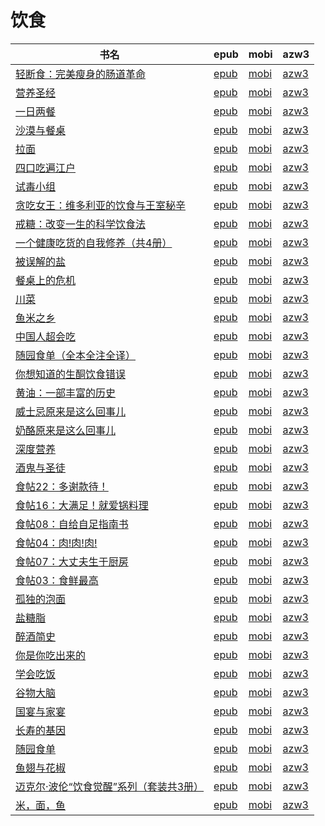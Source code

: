 # 饮食

| 书名 | epub | mobi | azw3 |
| --- | --- | --- | --- |
| [轻断食：完美瘦身的肠道革命](http://ct.dalanmei.com/f/31084289-771231469-9e06b5) | [epub](http://ct.dalanmei.com/f/31084289-771231469-9e06b5) | [mobi](http://ct.dalanmei.com/f/31084289-771246750-49b6b5) | [azw3](http://ct.dalanmei.com/f/31084289-771236445-25b22b) |
| [营养圣经](http://ct.dalanmei.com/f/31084289-771231492-cf3184) | [epub](http://ct.dalanmei.com/f/31084289-771231492-cf3184) | [mobi](http://ct.dalanmei.com/f/31084289-771246770-f943e2) | [azw3](http://ct.dalanmei.com/f/31084289-771236462-102a8f) |
| [一日两餐](http://ct.dalanmei.com/f/31084289-771232363-9f76ed) | [epub](http://ct.dalanmei.com/f/31084289-771232363-9f76ed) | [mobi](http://ct.dalanmei.com/f/31084289-771247302-f27ee8) | [azw3](http://ct.dalanmei.com/f/31084289-771240320-dd41ad) |
| [沙漠与餐桌](http://ct.dalanmei.com/f/31084289-771228584-534c4a) | [epub](http://ct.dalanmei.com/f/31084289-771228584-534c4a) | [mobi](http://ct.dalanmei.com/f/31084289-771240485-9671ee) | [azw3](http://ct.dalanmei.com/f/31084289-771232489-5ae0ee) |
| [拉面](http://ct.dalanmei.com/f/31084289-771230502-aae565) | [epub](http://ct.dalanmei.com/f/31084289-771230502-aae565) | [mobi](http://ct.dalanmei.com/f/31084289-771246153-be054e) | [azw3](http://ct.dalanmei.com/f/31084289-771235901-62f0ac) |
| [四口吃遍江户](http://ct.dalanmei.com/f/31084289-580889667-a7b735) | [epub](http://ct.dalanmei.com/f/31084289-580889667-a7b735) | [mobi](http://ct.dalanmei.com/f/31084289-580892228-ea5a78) | [azw3](http://ct.dalanmei.com/f/31084289-580891010-b544c4) |
| [试毒小组](http://ct.dalanmei.com/f/31084289-580393166-dc8945) | [epub](http://ct.dalanmei.com/f/31084289-580393166-dc8945) | [mobi](http://ct.dalanmei.com/f/31084289-580393308-9e3e18) | [azw3](http://ct.dalanmei.com/f/31084289-580393271-619b7a) |
| [贪吃女王：维多利亚的饮食与王室秘辛](http://ct.dalanmei.com/f/31084289-580180004-e55b9a) | [epub](http://ct.dalanmei.com/f/31084289-580180004-e55b9a) | [mobi](http://ct.dalanmei.com/f/31084289-580180215-411aad) | [azw3](http://ct.dalanmei.com/f/31084289-580180116-e06193) |
| [戒糖：改变一生的科学饮食法](http://ct.dalanmei.com/f/31084289-570169814-b65b6b) | [epub](http://ct.dalanmei.com/f/31084289-570169814-b65b6b) | [mobi](http://ct.dalanmei.com/f/31084289-570313056-cd9f8e) | [azw3](http://ct.dalanmei.com/f/31084289-570378508-89a77e) |
| [一个健康吃货的自我修养（共4册）](http://ct.dalanmei.com/f/31084289-570163164-610c5d) | [epub](http://ct.dalanmei.com/f/31084289-570163164-610c5d) | [mobi](http://ct.dalanmei.com/f/31084289-570315571-44b684) | [azw3](http://ct.dalanmei.com/f/31084289-571047203-ef9483) |
| [被误解的盐](http://ct.dalanmei.com/f/31084289-570155003-19e9f1) | [epub](http://ct.dalanmei.com/f/31084289-570155003-19e9f1) | [mobi](http://ct.dalanmei.com/f/31084289-570326534-24750e) | [azw3](http://ct.dalanmei.com/f/31084289-571395924-1e2072) |
| [餐桌上的危机](http://ct.dalanmei.com/f/31084289-570156923-b4be14) | [epub](http://ct.dalanmei.com/f/31084289-570156923-b4be14) | [mobi](http://ct.dalanmei.com/f/31084289-570332949-dfff6e) | [azw3](http://ct.dalanmei.com/f/31084289-571399460-eef57e) |
| [川菜](http://ct.dalanmei.com/f/31084289-570158296-410422) | [epub](http://ct.dalanmei.com/f/31084289-570158296-410422) | [mobi](http://ct.dalanmei.com/f/31084289-570348434-437533) | [azw3](http://ct.dalanmei.com/f/31084289-571400145-ad2fdd) |
| [鱼米之乡](http://ct.dalanmei.com/f/31084289-570158314-c8f015) | [epub](http://ct.dalanmei.com/f/31084289-570158314-c8f015) | [mobi](http://ct.dalanmei.com/f/31084289-570348438-3c7b44) | [azw3](http://ct.dalanmei.com/f/31084289-571400159-cf4757) |
| [中国人超会吃](http://ct.dalanmei.com/f/31084289-570160984-a8e3da) | [epub](http://ct.dalanmei.com/f/31084289-570160984-a8e3da) | [mobi](http://ct.dalanmei.com/f/31084289-570353044-1237b0) | [azw3](http://ct.dalanmei.com/f/31084289-571401386-dbcf7b) |
| [随园食单（全本全注全译）](http://ct.dalanmei.com/f/31084289-570131683-3d6f4f) | [epub](http://ct.dalanmei.com/f/31084289-570131683-3d6f4f) | [mobi](http://ct.dalanmei.com/f/31084289-570353947-530a2a) | [azw3](http://ct.dalanmei.com/f/31084289-571401893-bd7d11) |
| [你想知道的生酮饮食错误](http://ct.dalanmei.com/f/31084289-570127645-defc16) | [epub](http://ct.dalanmei.com/f/31084289-570127645-defc16) | [mobi](http://ct.dalanmei.com/f/31084289-570270026-832f44) | [azw3](http://ct.dalanmei.com/f/31084289-571409702-c80860) |
| [黄油：一部丰富的历史](http://ct.dalanmei.com/f/31084289-570106845-3d540d) | [epub](http://ct.dalanmei.com/f/31084289-570106845-3d540d) | [mobi](http://ct.dalanmei.com/f/31084289-570253567-459588) | [azw3](http://ct.dalanmei.com/f/31084289-571412346-984072) |
| [威士忌原来是这么回事儿](http://ct.dalanmei.com/f/31084289-571725384-e7f5ae) | [epub](http://ct.dalanmei.com/f/31084289-571725384-e7f5ae) | [mobi](http://ct.dalanmei.com/f/31084289-572111368-0fa439) | [azw3](http://ct.dalanmei.com/f/31084289-572115809-4c57cc) |
| [奶酪原来是这么回事儿](http://ct.dalanmei.com/f/31084289-571724233-6e4945) | [epub](http://ct.dalanmei.com/f/31084289-571724233-6e4945) | [mobi](http://ct.dalanmei.com/f/31084289-572112281-8725aa) | [azw3](http://ct.dalanmei.com/f/31084289-572116170-0835c6) |
| [深度营养](http://ct.dalanmei.com/f/31084289-571708585-3396d1) | [epub](http://ct.dalanmei.com/f/31084289-571708585-3396d1) | [mobi](http://ct.dalanmei.com/f/31084289-572115375-87fd1f) | [azw3](http://ct.dalanmei.com/f/31084289-572137146-6a9f96) |
| [酒鬼与圣徒](http://ct.dalanmei.com/f/31084289-571627350-0b6949) | [epub](http://ct.dalanmei.com/f/31084289-571627350-0b6949) | [mobi](http://ct.dalanmei.com/f/31084289-572128548-5efa07) | [azw3](http://ct.dalanmei.com/f/31084289-572188688-6b1459) |
| [食帖22：多谢款待！](http://ct.dalanmei.com/f/31084289-571542841-b484a2) | [epub](http://ct.dalanmei.com/f/31084289-571542841-b484a2) | [mobi](http://ct.dalanmei.com/f/31084289-571812818-0711e2) | [azw3](http://ct.dalanmei.com/f/31084289-572196475-c6c0cb) |
| [食帖16：大满足！就爱锅料理](http://ct.dalanmei.com/f/31084289-571545505-d4d730) | [epub](http://ct.dalanmei.com/f/31084289-571545505-d4d730) | [mobi](http://ct.dalanmei.com/f/31084289-571815409-2a3f16) | [azw3](http://ct.dalanmei.com/f/31084289-572197802-704a9b) |
| [食帖08：自给自足指南书](http://ct.dalanmei.com/f/31084289-571548411-4dc4cf) | [epub](http://ct.dalanmei.com/f/31084289-571548411-4dc4cf) | [mobi](http://ct.dalanmei.com/f/31084289-571819490-1a56c2) | [azw3](http://ct.dalanmei.com/f/31084289-572199044-84198a) |
| [食帖04：肉!肉!肉!](http://ct.dalanmei.com/f/31084289-571548790-308c88) | [epub](http://ct.dalanmei.com/f/31084289-571548790-308c88) | [mobi](http://ct.dalanmei.com/f/31084289-571820558-6861fb) | [azw3](http://ct.dalanmei.com/f/31084289-572199465-ce6a69) |
| [食帖07：大丈夫生于厨房](http://ct.dalanmei.com/f/31084289-571548947-670aa7) | [epub](http://ct.dalanmei.com/f/31084289-571548947-670aa7) | [mobi](http://ct.dalanmei.com/f/31084289-571821931-c1c83c) | [azw3](http://ct.dalanmei.com/f/31084289-572199563-7ad023) |
| [食帖03：食鲜最高](http://ct.dalanmei.com/f/31084289-571549283-e9da60) | [epub](http://ct.dalanmei.com/f/31084289-571549283-e9da60) | [mobi](http://ct.dalanmei.com/f/31084289-571827738-c2da38) | [azw3](http://ct.dalanmei.com/f/31084289-572200029-0ae40c) |
| [孤独的泡面](http://ct.dalanmei.com/f/31084289-571550980-fb995a) | [epub](http://ct.dalanmei.com/f/31084289-571550980-fb995a) | [mobi](http://ct.dalanmei.com/f/31084289-571857172-e807a0) | [azw3](http://ct.dalanmei.com/f/31084289-572201985-0fda41) |
| [盐糖脂](http://ct.dalanmei.com/f/31084289-571555563-dde456) | [epub](http://ct.dalanmei.com/f/31084289-571555563-dde456) | [mobi](http://ct.dalanmei.com/f/31084289-571907655-9f149a) | [azw3](http://ct.dalanmei.com/f/31084289-572203044-8b3516) |
| [醉酒简史](http://ct.dalanmei.com/f/31084289-571555908-b30c8f) | [epub](http://ct.dalanmei.com/f/31084289-571555908-b30c8f) | [mobi](http://ct.dalanmei.com/f/31084289-571910530-c1161c) | [azw3](http://ct.dalanmei.com/f/31084289-572203244-72d19f) |
| [你是你吃出来的](http://ct.dalanmei.com/f/31084289-571559135-608f75) | [epub](http://ct.dalanmei.com/f/31084289-571559135-608f75) | [mobi](http://ct.dalanmei.com/f/31084289-571920056-1b4429) | [azw3](http://ct.dalanmei.com/f/31084289-572211483-a8a2d2) |
| [学会吃饭](http://ct.dalanmei.com/f/31084289-571560815-96e364) | [epub](http://ct.dalanmei.com/f/31084289-571560815-96e364) | [mobi](http://ct.dalanmei.com/f/31084289-571986334-b22272) | [azw3](http://ct.dalanmei.com/f/31084289-572212069-243929) |
| [谷物大脑](http://ct.dalanmei.com/f/31084289-571598281-d19329) | [epub](http://ct.dalanmei.com/f/31084289-571598281-d19329) | [mobi](http://ct.dalanmei.com/f/31084289-571772862-0e0ec3) | [azw3](http://ct.dalanmei.com/f/31084289-571918082-5618d8) |
| [国宴与家宴](http://ct.dalanmei.com/f/31084289-571538710-81884c) | [epub](http://ct.dalanmei.com/f/31084289-571538710-81884c) | [mobi](http://ct.dalanmei.com/f/31084289-571806837-2395df) | [azw3](http://ct.dalanmei.com/f/31084289-571991888-11165f) |
| [长寿的基因](http://ct.dalanmei.com/f/31084289-571543140-7d9a0c) | [epub](http://ct.dalanmei.com/f/31084289-571543140-7d9a0c) | [mobi](http://ct.dalanmei.com/f/31084289-571813125-a548bb) | [azw3](http://ct.dalanmei.com/f/31084289-572014353-6ca39b) |
| [随园食单](http://ct.dalanmei.com/f/31084289-571553666-fdb8a2) | [epub](http://ct.dalanmei.com/f/31084289-571553666-fdb8a2) | [mobi](http://ct.dalanmei.com/f/31084289-571887712-a6a056) | [azw3](http://ct.dalanmei.com/f/31084289-572070018-c7d4b3) |
| [鱼翅与花椒](http://ct.dalanmei.com/f/31084289-571557464-7bad6c) | [epub](http://ct.dalanmei.com/f/31084289-571557464-7bad6c) | [mobi](http://ct.dalanmei.com/f/31084289-571915092-366746) | [azw3](http://ct.dalanmei.com/f/31084289-572074451-fb1dcb) |
| [迈克尔·波伦“饮食觉醒”系列（套装共3册）](http://ct.dalanmei.com/f/31084289-571423737-2700df) | [epub](http://ct.dalanmei.com/f/31084289-571423737-2700df) | [mobi](http://ct.dalanmei.com/f/31084289-571782486-58c14b) | [azw3](http://ct.dalanmei.com/f/31084289-571883584-8019db) |
| [米，面，鱼](http://ct.dalanmei.com/f/31084289-571454479-106ba8) | [epub](http://ct.dalanmei.com/f/31084289-571454479-106ba8) | [mobi](http://ct.dalanmei.com/f/31084289-571787679-4ccb85) | [azw3](http://ct.dalanmei.com/f/31084289-571888142-70281c) |

